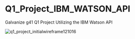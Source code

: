 # Q1_Project_IBM_WATSON_API
Galvanize g41 Q1 Project Utilizing the IBM Watson API

![q1_project_initialwireframe121016](https://cloud.githubusercontent.com/assets/22082195/21080874/5ba4cb7e-bf77-11e6-8cd0-d6fa1d1708f5.png)
